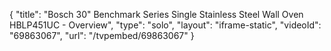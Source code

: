 {
    "title": "Bosch 30\" Benchmark Series Single Stainless Steel Wall Oven HBLP451UC - Overview",
    "type": "solo",
    "layout": "iframe-static",
    "videoId": "69863067",
    "url": "\/tvpembed\/69863067"
}